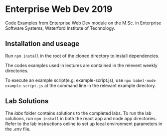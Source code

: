 # Enterprise Web Dev 2019

Code Examples from Enterprise Web Dev module on the M.Sc. in Enterprise Software Systems, Waterford Institute of Technology.

## Installation and useage

Run ``npm install`` in the root of the cloned directory to install dependencies.

The codes examples used in lectures are contained in the relevent weekly directories.

To execute an example script(e.g. example-script.js), use ``npx babel-node example-script.js`` at the command line in the relevant example directory.

## Lab Solutions

The *labs* folder contains solutions to the completed labs.
To run the lab solutions, run ``npm install`` in both the react app and node app directories.
Refer to the lab instructions online to set up local environment parameters in the *.env* file.